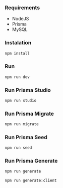 ### Requirements

- NodeJS
- Prisma
- MySQL

### Instalation

```bash
npm install
```

### Run

```bash
npm run dev
```

### Run Prisma Studio

```bash
npm run studio
```

### Run Prisma Migrate

```bash
npm run migrate
```

### Run Prisma Seed

```bash
npm run seed
```

### Run Prisma Generate

```bash
npm run generate
```

```bash
npm run generate:client
```

